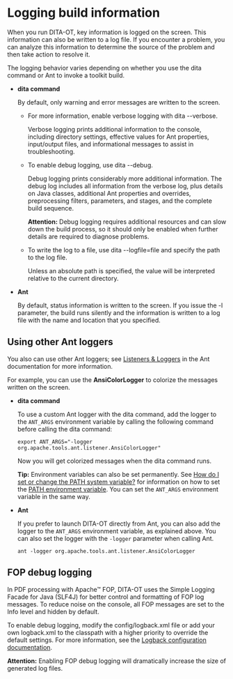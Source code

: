 # Logging build information

When you run DITA-OT, key information is logged on the screen. This information can also be written to a log file. If you encounter a problem, you can analyze this information to determine the source of the problem and then take action to resolve it.

The logging behavior varies depending on whether you use the dita command or Ant to invoke a toolkit build.

-   **dita command**

    By default, only warning and error messages are written to the screen.

    -   For more information, enable verbose logging with dita --verbose.

        Verbose logging prints additional information to the console, including directory settings, effective values for Ant properties, input/output files, and informational messages to assist in troubleshooting.

    -   To enable debug logging, use dita --debug.

        Debug logging prints considerably more additional information. The debug log includes all information from the verbose log, plus details on Java classes, additional Ant properties and overrides, preprocessing filters, parameters, and stages, and the complete build sequence.

        **Attention:** Debug logging requires additional resources and can slow down the build process, so it should only be enabled when further details are required to diagnose problems.

    -   To write the log to a file, use dita --logfile=file and specify the path to the log file.

        Unless an absolute path is specified, the value will be interpreted relative to the current directory.

-   **Ant**

    By default, status information is written to the screen. If you issue the -l parameter, the build runs silently and the information is written to a log file with the name and location that you specified.


## Using other Ant loggers

You also can use other Ant loggers; see [Listeners & Loggers](https://ant.apache.org/manual/listeners.html) in the Ant documentation for more information.

For example, you can use the **AnsiColorLogger** to colorize the messages written on the screen.

-   **dita command**

    To use a custom Ant logger with the dita command, add the logger to the `ANT_ARGS` environment variable by calling the following command before calling the dita command:

    ```syntax-bash
    export ANT_ARGS="-logger org.apache.tools.ant.listener.AnsiColorLogger"
    ```

    Now you will get colorized messages when the dita command runs.

    **Tip:** Environment variables can also be set permanently. See [How do I set or change the PATH system variable?](https://www.java.com/en/download/help/path.xml) for information on how to set the [PATH environment variable](https://en.wikipedia.org/wiki/PATH_(variable)). You can set the `ANT_ARGS` environment variable in the same way.

-   **Ant**

    If you prefer to launch DITA-OT directly from Ant, you can also add the logger to the `ANT_ARGS` environment variable, as explained above. You can also set the logger with the `-logger` parameter when calling Ant.

    ```syntax-bash
    ant -logger org.apache.tools.ant.listener.AnsiColorLogger
    ```


## FOP debug logging

In PDF processing with Apache™ FOP, DITA-OT uses the Simple Logging Facade for Java \(SLF4J\) for better control and formatting of FOP log messages. To reduce noise on the console, all FOP messages are set to the Info level and hidden by default.

To enable debug logging, modify the config/logback.xml file or add your own logback.xml to the classpath with a higher priority to override the default settings. For more information, see the [Logback configuration documentation](https://logback.qos.ch/manual/configuration.html).

**Attention:** Enabling FOP debug logging will dramatically increase the size of generated log files.

